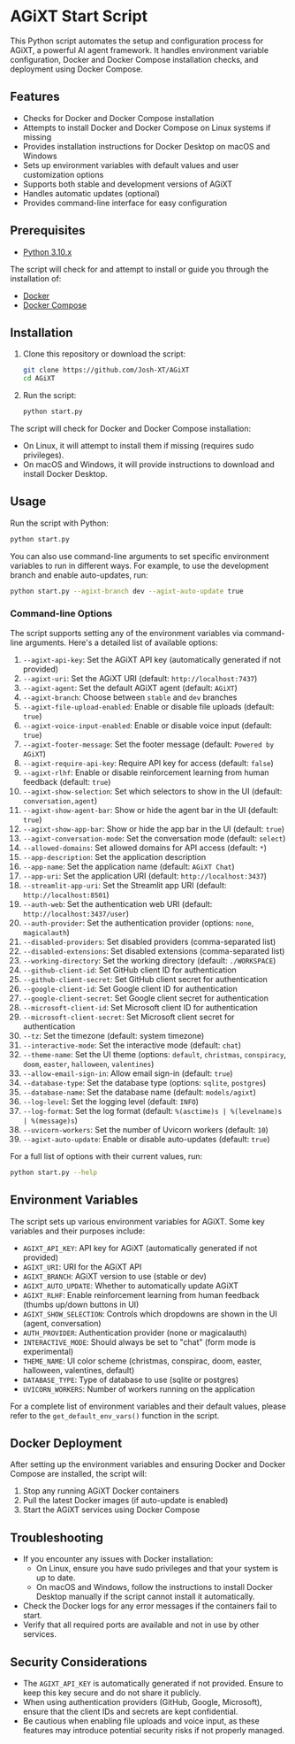 # AGiXT Start Script

This Python script automates the setup and configuration process for AGiXT, a powerful AI agent framework. It handles environment variable configuration, Docker and Docker Compose installation checks, and deployment using Docker Compose.

## Features

- Checks for Docker and Docker Compose installation
- Attempts to install Docker and Docker Compose on Linux systems if missing
- Provides installation instructions for Docker Desktop on macOS and Windows
- Sets up environment variables with default values and user customization options
- Supports both stable and development versions of AGiXT
- Handles automatic updates (optional)
- Provides command-line interface for easy configuration

## Prerequisites

- [Python 3.10.x](https://www.python.org/downloads/)

The script will check for and attempt to install or guide you through the installation of:

- [Docker](https://docs.docker.com/get-docker/)
- [Docker Compose](https://docs.docker.com/compose/install/)

## Installation

1. Clone this repository or download the script:

    ```bash
    git clone https://github.com/Josh-XT/AGiXT
    cd AGiXT
    ```

2. Run the script:

    ```bash
    python start.py
    ```

The script will check for Docker and Docker Compose installation:

- On Linux, it will attempt to install them if missing (requires sudo privileges).
- On macOS and Windows, it will provide instructions to download and install Docker Desktop.

## Usage

Run the script with Python:

```bash
python start.py
```

You can also use command-line arguments to set specific environment variables to run in different ways. For example, to use the development branch and enable auto-updates, run:

```bash
python start.py --agixt-branch dev --agixt-auto-update true
```

### Command-line Options

The script supports setting any of the environment variables via command-line arguments. Here's a detailed list of available options:

1. `--agixt-api-key`: Set the AGiXT API key (automatically generated if not provided)
2. `--agixt-uri`: Set the AGiXT URI (default: `http://localhost:7437`)
3. `--agixt-agent`: Set the default AGiXT agent (default: `AGiXT`)
4. `--agixt-branch`: Choose between `stable` and `dev` branches
5. `--agixt-file-upload-enabled`: Enable or disable file uploads (default: `true`)
6. `--agixt-voice-input-enabled`: Enable or disable voice input (default: `true`)
7. `--agixt-footer-message`: Set the footer message (default: `Powered by AGiXT`)
8. `--agixt-require-api-key`: Require API key for access (default: `false`)
9. `--agixt-rlhf`: Enable or disable reinforcement learning from human feedback (default: `true`)
10. `--agixt-show-selection`: Set which selectors to show in the UI (default: `conversation,agent`)
11. `--agixt-show-agent-bar`: Show or hide the agent bar in the UI (default: `true`)
12. `--agixt-show-app-bar`: Show or hide the app bar in the UI (default: `true`)
13. `--agixt-conversation-mode`: Set the conversation mode (default: `select`)
14. `--allowed-domains`: Set allowed domains for API access (default: `*`)
15. `--app-description`: Set the application description
16. `--app-name`: Set the application name (default: `AGiXT Chat`)
17. `--app-uri`: Set the application URI (default: `http://localhost:3437`)
18. `--streamlit-app-uri`: Set the Streamlit app URI (default: `http://localhost:8501`)
19. `--auth-web`: Set the authentication web URI (default: `http://localhost:3437/user`)
20. `--auth-provider`: Set the authentication provider (options: `none`, `magicalauth`)
21. `--disabled-providers`: Set disabled providers (comma-separated list)
22. `--disabled-extensions`: Set disabled extensions (comma-separated list)
23. `--working-directory`: Set the working directory (default: `./WORKSPACE`)
24. `--github-client-id`: Set GitHub client ID for authentication
25. `--github-client-secret`: Set GitHub client secret for authentication
26. `--google-client-id`: Set Google client ID for authentication
27. `--google-client-secret`: Set Google client secret for authentication
28. `--microsoft-client-id`: Set Microsoft client ID for authentication
29. `--microsoft-client-secret`: Set Microsoft client secret for authentication
30. `--tz`: Set the timezone (default: system timezone)
31. `--interactive-mode`: Set the interactive mode (default: `chat`)
32. `--theme-name`: Set the UI theme (options: `default`, `christmas`, `conspiracy`, `doom`, `easter`, `halloween`, `valentines`)
33. `--allow-email-sign-in`: Allow email sign-in (default: `true`)
34. `--database-type`: Set the database type (options: `sqlite`, `postgres`)
35. `--database-name`: Set the database name (default: `models/agixt`)
36. `--log-level`: Set the logging level (default: `INFO`)
37. `--log-format`: Set the log format (default: `%(asctime)s | %(levelname)s | %(message)s`)
38. `--uvicorn-workers`: Set the number of Uvicorn workers (default: `10`)
39. `--agixt-auto-update`: Enable or disable auto-updates (default: `true`)

For a full list of options with their current values, run:

```bash
python start.py --help
```

## Environment Variables

The script sets up various environment variables for AGiXT. Some key variables and their purposes include:

- `AGIXT_API_KEY`: API key for AGiXT (automatically generated if not provided)
- `AGIXT_URI`: URI for the AGiXT API
- `AGIXT_BRANCH`: AGiXT version to use (stable or dev)
- `AGIXT_AUTO_UPDATE`: Whether to automatically update AGiXT
- `AGIXT_RLHF`: Enable reinforcement learning from human feedback (thumbs up/down buttons in UI)
- `AGIXT_SHOW_SELECTION`: Controls which dropdowns are shown in the UI (agent, conversation)
- `AUTH_PROVIDER`: Authentication provider (none or magicalauth)
- `INTERACTIVE_MODE`: Should always be set to "chat" (form mode is experimental)
- `THEME_NAME`: UI color scheme (christmas, conspirac, doom, easter, halloween, valentines, default)
- `DATABASE_TYPE`: Type of database to use (sqlite or postgres)
- `UVICORN_WORKERS`: Number of workers running on the application

For a complete list of environment variables and their default values, please refer to the `get_default_env_vars()` function in the script.

## Docker Deployment

After setting up the environment variables and ensuring Docker and Docker Compose are installed, the script will:

1. Stop any running AGiXT Docker containers
2. Pull the latest Docker images (if auto-update is enabled)
3. Start the AGiXT services using Docker Compose

## Troubleshooting

- If you encounter any issues with Docker installation:
  - On Linux, ensure you have sudo privileges and that your system is up to date.
  - On macOS and Windows, follow the instructions to install Docker Desktop manually if the script cannot install it automatically.
- Check the Docker logs for any error messages if the containers fail to start.
- Verify that all required ports are available and not in use by other services.

## Security Considerations

- The `AGIXT_API_KEY` is automatically generated if not provided. Ensure to keep this key secure and do not share it publicly.
- When using authentication providers (GitHub, Google, Microsoft), ensure that the client IDs and secrets are kept confidential.
- Be cautious when enabling file uploads and voice input, as these features may introduce potential security risks if not properly managed.
